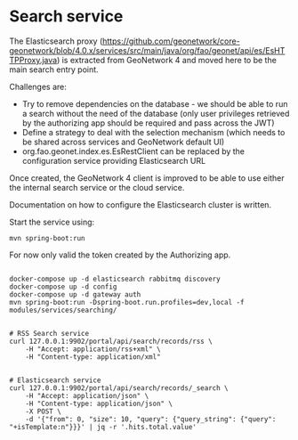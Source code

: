 # Search service

The Elasticsearch proxy (https://github.com/geonetwork/core-geonetwork/blob/4.0.x/services/src/main/java/org/fao/geonet/api/es/EsHTTPProxy.java) is extracted from GeoNetwork 4 and moved here to be the main search entry point. 

Challenges are:
* Try to remove dependencies on the database - we should be able to run a search without the need of the database (only user privileges retrieved by the authorizing app should be required and pass across the JWT)
* Define a strategy to deal with the selection mechanism (which needs to be shared across services and GeoNetwork default UI) 
* org.fao.geonet.index.es.EsRestClient can be replaced by the configuration service providing Elasticsearch URL

Once created, the GeoNetwork 4 client is improved to be able to use either the internal search service or the cloud service.

Documentation on how to configure the Elasticsearch cluster is written.


Start the service using:
```
mvn spring-boot:run
```

For now only valid the token created by the Authorizing app.


```shell script

docker-compose up -d elasticsearch rabbitmq discovery 
docker-compose up -d config
docker-compose up -d gateway auth
mvn spring-boot:run -Dspring-boot.run.profiles=dev,local -f modules/services/searching/


# RSS Search service 
curl 127.0.0.1:9902/portal/api/search/records/rss \
    -H "Accept: application/rss+xml" \
    -H "Content-type: application/xml" 


# Elasticsearch service
curl 127.0.0.1:9902/portal/api/search/records/_search \
    -H "Accept: application/json" \
    -H "Content-type: application/json" \
    -X POST \
    -d '{"from": 0, "size": 10, "query": {"query_string": {"query": "+isTemplate:n"}}}' | jq -r '.hits.total.value'
```